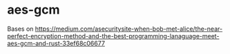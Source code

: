 # aes-gcm

Bases on <https://medium.com/asecuritysite-when-bob-met-alice/the-near-perfect-encryption-method-and-the-best-programming-lanaguage-meet-aes-gcm-and-rust-33ef68c06677>
